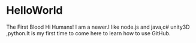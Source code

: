 # HelloWorld
The First Blood
Hi Humans!
    I am a newer.I like node.js and java,c# unity3D ,python.It is my first time to come here to learn how to use GitHub.
